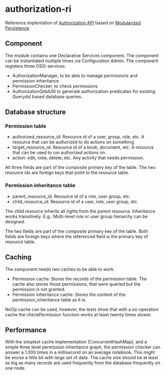 authorization-ri
================

Reference implentation of [Authorization API][1] based on
[Modularized Persistence][2].

## Component

The module contains one Declarative Services component. The component can
be instantiated multiple times via Configuration Admin. The component
registers three OSGi services:

 - AuthorizationManager, to be able to manage permissions and permission
   inheritance
 - PermissionChecker, to check permissions
 - AuthorizationQdslUtil to generate authorization-predicates for existing
   Querydsl based database queries.

## Database structure

### Permission table

 - authorized_resource_id: Resource id of a user, group, role, etc.
   A resource that can be authorized to do actions on something.
 - target_resource_id: Resource id of a book, document, etc. A resource
   that can be used to run authorized actions on.
 - action: edit, view, delete, etc. Any activity that needs permission.

All three fields are part of the composite primary key of the table. The
two resource ids are foreign keys that point to the resource table.

### Permission inheritance table

 - parent_resource_id: Resource id of a role, user group, etc.
 - child_resource_id: Resource id of a user, role, user group, etc.

The child resource inherits all rights from the parent resource. Inheritance
works transitively. E.g.: Multi-level role or user group hierarchy can be
designed.

The two fields are part of the composite primary key of the table. Both
fields are foreign keys where the referenced field is the primary key of
resource table.

## Caching

The component needs two caches to be able to work.

 - Permission cache: Stores the records of the permission table. The cache
   also stores those permissions, that were queried but the permission is
   not granted.
  - Permission inheritance cache: Stores the content of the
    permission_inheritance table as it is.

NoOp cache can be used, however, the tests show that with a no-operation
cache the checkPermission function works at least twenty times slower.

## Performance

With the simplest cache implementation (ConcurrentHashMap), and a simple
three level permission inheritance graph, the permission checker can answer
a 1.000 times in a millisecond on an average notebook. This might be worse a
little bit with large set of data. The cache size should be at least as big
as many records are used frequently from the database frequently on one node.

[1]: https://github.com/everit-org/authorization-api
[2]: http://everitorg.wordpress.com/2014/06/18/modularized-persistence/
